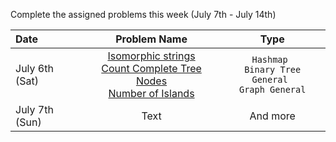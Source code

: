 Complete the assigned problems this week (July 7th - July 14th)

| Date           | Problem Name | Type|
| :---           |    :----:    |          :---: |
| July 6th (Sat) | [Isomorphic strings](https://leetcode.com/problems/isomorphic-strings/description/?envType=study-plan-v2&envId=top-interview-150) <br> [Count Complete Tree Nodes](https://leetcode.com/problems/count-complete-tree-nodes/description/?envType=study-plan-v2&envId=top-interview-150)  <br> [Number of Islands](https://leetcode.com/problems/number-of-islands/?envType=study-plan-v2&envId=top-interview-150)   | <code>Hashmap</b> </code>  <br> <code>Binary Tree General</b> </code>  <br> <code>Graph General</b> </code>    |
| July 7th (Sun) | Text         | And more      |
